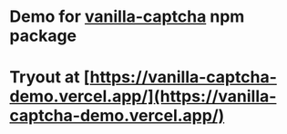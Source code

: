 # Demo for [vanilla-captcha](https://www.npmjs.com/package/vanilla-captcha) npm package

# Tryout at [https://vanilla-captcha-demo.vercel.app/](https://vanilla-captcha-demo.vercel.app/)
